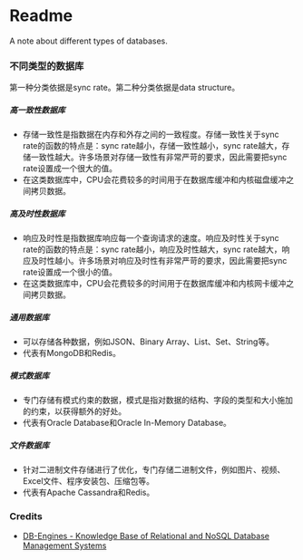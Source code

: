 # Readme
A note about different types of databases.

### 不同类型的数据库

第一种分类依据是sync rate。第二种分类依据是data structure。

##### 高一致性数据库
- 存储一致性是指数据在内存和外存之间的一致程度。存储一致性关于sync rate的函数的特点是：sync rate越小，存储一致性越小，sync rate越大，存储一致性越大。许多场景对存储一致性有非常严苛的要求，因此需要把sync rate设置成一个很大的值。
- 在这类数据库中，CPU会花费较多的时间用于在数据库缓冲和内核磁盘缓冲之间拷贝数据。

##### 高及时性数据库
- 响应及时性是指数据库响应每一个查询请求的速度。响应及时性关于sync rate的函数的特点是：sync rate越小，响应及时性越大，sync rate越大，响应及时性越小。许多场景对响应及时性有非常严苛的要求，因此需要把sync rate设置成一个很小的值。
- 在这类数据库中，CPU会花费较多的时间用于在数据库缓冲和内核网卡缓冲之间拷贝数据。

##### 通用数据库
- 可以存储各种数据，例如JSON、Binary Array、List、Set、String等。
- 代表有MongoDB和Redis。

##### 模式数据库
- 专门存储有模式约束的数据，模式是指对数据的结构、字段的类型和大小施加的约束，以获得额外的好处。
- 代表有Oracle Database和Oracle In-Memory Database。

##### 文件数据库
- 针对二进制文件存储进行了优化，专门存储二进制文件，例如图片、视频、Excel文件、程序安装包、压缩包等。
- 代表有Apache Cassandra和Redis。

### Credits
- [DB-Engines - Knowledge Base of Relational and NoSQL Database Management Systems](https://db-engines.com/)
